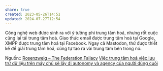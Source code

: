 ```yaml
---
share: true
created: 2023-05-26T14:51
updated: 2024-07-27T12:54
---
```

Công nghệ web được sinh ra với ý tưởng phi trung tâm hoá, nhưng rốt cuộc cũng lại tái trung tâm hoá. Giao thức email được trung tâm hoá tại Google, XMPP được trung tâm hoá tại Facebook. Ngay cả Mastodon, thứ được thiết kế để giải trung tâm hoá, cũng tự tạo ra vài trung tâm bên trong nó.

Nguồn:: [Rosenzweig – The Federation Fallacy](https://rosenzweig.io/blog/the-federation-fallacy.html)
[Việc trung tâm hoá việc lưu trữ dữ liệu trên máy chủ sẽ lấy đi autonomy và agency của người dùng cuối](./Vi%E1%BB%87c%20trung%20t%C3%A2m%20ho%C3%A1%20vi%E1%BB%87c%20l%C6%B0u%20tr%E1%BB%AF%20d%E1%BB%AF%20li%E1%BB%87u%20tr%C3%AAn%20m%C3%A1y%20ch%E1%BB%A7%20s%E1%BA%BD%20l%E1%BA%A5y%20%C4%91i%20autonomy%20v%C3%A0%20agency%20c%E1%BB%A7a%20ng%C6%B0%E1%BB%9Di%20d%C3%B9ng%20cu%E1%BB%91i.md)
